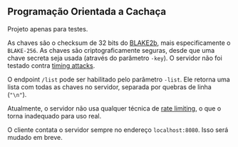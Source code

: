 ## Programação Orientada a Cachaça

Projeto apenas para testes.

As chaves são o checksum de 32 bits do [BLAKE2b](https://en.wikipedia.org/wiki/BLAKE_(hash_function)), mais especificamente o `BLAKE-256`.
As chaves são criptograficamente seguras, desde que uma chave secreta seja usada (através do parâmetro `-key`).
O servidor não foi testado contra [timing attacks](https://en.wikipedia.org/wiki/Timing_attack).

O endpoint `/list` pode ser habilitado pelo parâmetro `-list`. Ele retorna uma lista com todas as chaves no servidor, separada por quebras de linha (`"\n"`).

Atualmente, o servidor não usa qualquer técnica de [rate limiting](https://en.wikipedia.org/wiki/Rate_limiting), o que o torna inadequado para uso real.

O cliente contata o servidor sempre no endereço `localhost:8080`. Isso será mudado em breve.
